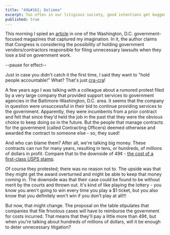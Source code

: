 ```yaml
---
title: "49&#162; Delimma"
excerpt: Too often in our litigious society, good intentions get bogged down by legalese. Maybe somebody can do something about it (or maybe it's all just so much puffery). 
published: true
---
```



This morning I spied an [article](http://www.nextgov.com/defense/2017/10/defense-contractors-could-face-pay-back-clause-losing-bid-protests/141675/?oref=nextgov_today_nl) in one of the Washington, D.C. government-focused magazines that captured my imagination. In it, the author claims that Congress is considering the possibility of holding government vendors/contractors responsible for filing unnecessary lawsuits when they lose a bid on government work. 

--pause for effect--

Just in case you didn't catch it the first time, I said they want to "hold people accountable!" What? That's just [cra-cra](http://www.urbandictionary.com/define.php?term=cra%20cra)! 

A few years ago I was talking with a colleague about a rumored protest filed by a very large company that provided support services to government agencies in the Baltimore-Washington, D.C. area. It seems that the company in question were unsuccessful in their bid to continue providing services to the government. Apparently, they were incumbents from a prior contract and felt that since they'd held the job in the past that they were the obvious choice to keep doing so in the future. But the people that manage contracts for the government (called Contracting Officers) deemed otherwise and awarded the contract to someone else - so, they sued! 

And who can blame them? After all, we're talking big money. These contracts can run for many years, resulting in tens, or hundreds, of millions of dollars in profit. Compare that to the downside of 49&#162; - [the cost of a first-class USPS stamp](https://www.usps.com/business/prices.htm). 

Of course they protested; there was no reason not to. The upside was that they might get the award overturned and might be able to keep that money coming in. The downside was that their case could be found to be without merit by the courts and thrown out. It's kind of like playing the lottery - you know you aren't going to win every time you play a $1 ticket, but you also know that you definitely won't win if you don't play at all!!!

But now, that might change. The proposal on the table stipulates that companies that file frivolous cases will have to reimburse the government for costs incurred. That means that they'll pay a little more than 49&#162;, but when you're talking about hundreds of millions of dollars, will it be enough to deter unnecessary litigation? 
